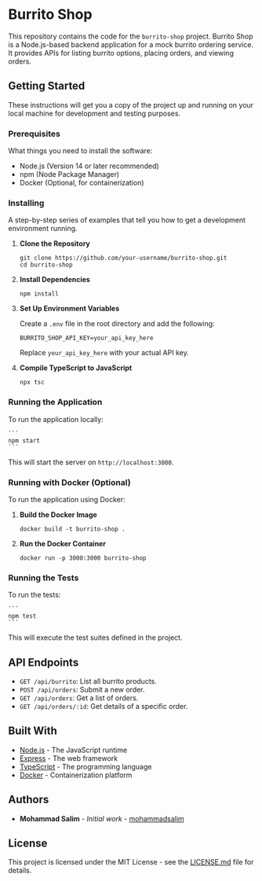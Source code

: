 # Burrito Shop

This repository contains the code for the `burrito-shop` project. Burrito Shop is a Node.js-based backend application for a mock burrito ordering service. It provides APIs for listing burrito options, placing orders, and viewing orders.

## Getting Started

These instructions will get you a copy of the project up and running on your local machine for development and testing purposes.

### Prerequisites

What things you need to install the software:

- Node.js (Version 14 or later recommended)
- npm (Node Package Manager)
- Docker (Optional, for containerization)

### Installing

A step-by-step series of examples that tell you how to get a development environment running.

1. **Clone the Repository**

   ```
   git clone https://github.com/your-username/burrito-shop.git
   cd burrito-shop
   ```

2. **Install Dependencies**

   ```
   npm install
   ```

3. **Set Up Environment Variables**

   Create a `.env` file in the root directory and add the following:

   ```
   BURRITO_SHOP_API_KEY=your_api_key_here
   ```

   Replace `your_api_key_here` with your actual API key.

4. **Compile TypeScript to JavaScript**

   ```
   npx tsc
   ```

### Running the Application

To run the application locally:

    ```
    npm start
    ```

This will start the server on `http://localhost:3000`.

### Running with Docker (Optional)

To run the application using Docker:

1. **Build the Docker Image**

   ```
   docker build -t burrito-shop .
   ```

2. **Run the Docker Container**

   ```
   docker run -p 3000:3000 burrito-shop
   ```

### Running the Tests

To run the tests:

    ```
    npm test
    ```

This will execute the test suites defined in the project.

## API Endpoints

- `GET /api/burrito`: List all burrito products.
- `POST /api/orders`: Submit a new order.
- `GET /api/orders`: Get a list of orders.
- `GET /api/orders/:id`: Get details of a specific order.

## Built With

- [Node.js](https://nodejs.org/) - The JavaScript runtime
- [Express](https://expressjs.com/) - The web framework
- [TypeScript](https://www.typescriptlang.org/) - The programming language
- [Docker](https://www.docker.com/) - Containerization platform

## Authors

- **Mohammad Salim** - _Initial work_ - [mohammadsalim](https://github.com/mohammadsalim)

## License

This project is licensed under the MIT License - see the [LICENSE.md](LICENSE.md) file for details.
